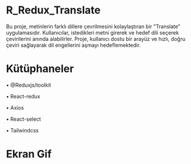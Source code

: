 
# R_Redux_Translate

Bu proje, metinlerin farklı dillere çevrilmesini kolaylaştıran bir "Translate" uygulamasıdır. 
Kullanıcılar, istedikleri metni girerek ve hedef dili seçerek çevirilerini anında alabilirler. 
Proje, kullanıcı dostu bir arayüz ve hızlı, doğru çeviri sağlayarak dil engellerini aşmayı hedeflemektedir.

# Kütüphaneler

• @Reduxjs/toolkit 

• React-redux

• Axios

• React-select

• Tailwindcss

# Ekran Gif

